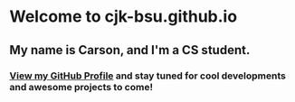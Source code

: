 # Welcome to cjk-bsu.github.io

## My name is Carson, and I'm a CS student.

### [View my GitHub Profile](https://github.com/cjk-bsu) and stay tuned for cool developments and awesome projects to come!
